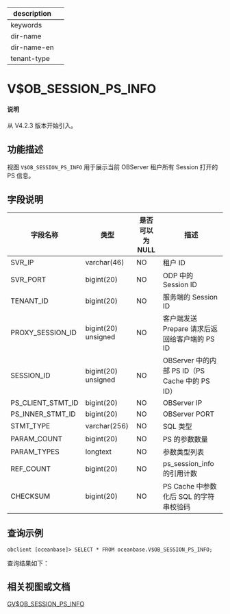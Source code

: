 |description||
|---|---|
|keywords||
|dir-name||
|dir-name-en||
|tenant-type||

# V$OB_SESSION_PS_INFO

<main id="notice" type='explain'>
  <h4>说明</h4>
  <p>从 V4.2.3 版本开始引入。</p>
</main>

## 功能描述

视图 `V$OB_SESSION_PS_INFO` 用于展示当前 OBServer 租户所有 Session 打开的 PS 信息。

## 字段说明

| **字段名称** | **类型** | **是否可以为 NULL** | **描述** |
| --- | --- | --- | --- |
| SVR_IP | varchar(46) | NO | 租户 ID |
| SVR_PORT | bigint(20) | NO | ODP 中的 Session ID |
| TENANT_ID | bigint(20) | NO | 服务端的 Session ID |
| PROXY_SESSION_ID | bigint(20) unsigned | NO | 客户端发送 Prepare 请求后返回给客户端的 PS ID |
| SESSION_ID | bigint(20) unsigned | NO | OBServer 中的内部 PS ID（PS Cache 中的 PS ID） |
| PS_CLIENT_STMT_ID | bigint(20) | NO | OBServer IP |
| PS_INNER_STMT_ID | bigint(20) | NO | OBServer PORT |
| STMT_TYPE | varchar(256) | NO | SQL 类型 |
| PARAM_COUNT | bigint(20) | NO |  PS 的参数数量 |
| PARAM_TYPES | longtext | NO | 参数类型列表 |
| REF_COUNT | bigint(20) | NO | ps_session_info 的引用计数 |
| CHECKSUM | bigint(20) | NO | PS Cache 中参数化后 SQL  的字符串校验码 |

## 查询示例

```shell
obclient [oceanbase]> SELECT * FROM oceanbase.V$OB_SESSION_PS_INFO;
```

查询结果如下：

## 相关视图或文档

[GV$OB_SESSION_PS_INFO](18000.gv-ob_session_ps_info-of-sys-tenant.md)